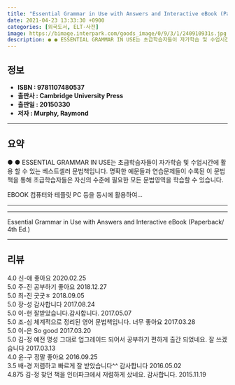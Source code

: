 ```yaml
---
title: "Essential Grammar in Use with Answers and Interactive eBook (Paperback/ 4th Ed.)"
date: 2021-04-23 13:33:30 +0900
categories: [외국도서, ELT-사전]
image: https://bimage.interpark.com/goods_image/0/9/3/1/240910931s.jpg
description: ● ● ESSENTIAL GRAMMAR IN USE는 초급학습자들이 자가학습 및 수업시간에 활용 할 수 있는 베스트셀러 문법책입니다. 명확한 예문들과 연습문제들이 수록된 이 문법책을 통해 초급학습자들은 자신의 수준에 필요한 모든 문법영역을 학습할 수 있습니다. EBOOK 컴퓨터와
---
```


## **정보**

- **ISBN : 9781107480537**
- **출판사 : Cambridge University Press**
- **출판일 : 20150330**
- **저자 : Murphy, Raymond**

------



## **요약**

●  ●  ESSENTIAL GRAMMAR IN USE는 초급학습자들이 자가학습 및 수업시간에 활용 할 수 있는 베스트셀러 문법책입니다. 명확한 예문들과 연습문제들이 수록된 이 문법책을 통해 초급학습자들은 자신의 수준에 필요한 모든 문법영역을 학습할 수 있습니다.

EBOOK  컴퓨터와 테플릿 PC 등을 동시에 활용하여... 

------



------


Essential Grammar in Use with Answers and Interactive eBook (Paperback/ 4th Ed.) 

------


## **리뷰** 

4.0 신-애 좋아요 2020.02.25 <br/>5.0 주-진 공부하기 좋아요 2018.12.27 <br/>5.0 최-진 굿굿ㅎ 2018.09.05 <br/>5.0 장-성 감사합니다  2017.08.24 <br/>5.0 이-현 잘받았습니다.감사합니다. 2017.05.07 <br/>5.0 조-심 체계적으로 정리된 영어 문법책입니다. 너무 좋아요 2017.03.28 <br/>5.0 이-은 So good 2017.03.20 <br/>5.0 김-정 예전 명성 그대로 업그레이드 되어서 공부하기 편하게 출간 되었네요. 잘 쓰겠습니다 2017.03.13 <br/>4.0 윤-구 정말 좋아요 2016.09.25 <br/>3.5 배-경 저렴하고 빠르게 잘 받았습니다^^ 감사합니다 2016.05.02 <br/>4.875 김-정 찾던 책을 인터파크에서 저렴하게 샀네요. 감사합니다. 2015.11.19 <br/>